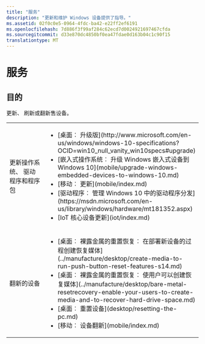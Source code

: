 ```yaml
---
title: "服务"
description: "更新和维护 Windows 设备提供了指导。"
ms.assetid: 02f0c0e5-0964-4fdc-ba42-e22ff2ef6191
ms.openlocfilehash: 7d886f3f99af284c62ecd7d0024921697467cfda
ms.sourcegitcommit: d33e870dc4850bf0ea47fdae0d163b04c1c90f15
translationtype: MT
---
```

# <a name="service"></a>服务

## <a name="purpose"></a>目的

更新、 刷新或翻新售设备。

<table>
<colgroup>
<col width="50%" />
<col width="50%" />
</colgroup>
<tbody>
<tr class="odd">
<td align="left">更新操作系统、 驱动程序和程序包</td>
<td align="left"><ul>
<li>[桌面︰ 升级版](http://www.microsoft.com/en-us/windows/windows-10-specifications?OCID=win10_null_vanity_win10specs#upgrade)</li>
<li>[嵌入式操作系统︰ 升级 Windows 嵌入式设备到 Windows 10](mobile/upgrade-windows-embedded-devices-to-windows-10.md)</li>
<li>[移动︰ 更新](mobile/index.md)</li>
<li>[驱动程序︰ 管理 Windows 10 中的驱动程序分发](https://msdn.microsoft.com/en-us/library/windows/hardware/mt181352.aspx)</li>
<li>[IoT 核心设备更新](iot/index.md)</li>
</ul></td>
</tr>
<tr class="even">
<td align="left">翻新的设备</td>
<td align="left"><ul>
<li>[桌面︰ 裸露金属的重置恢复︰ 在部署新设备的过程创建恢复媒体](../manufacture/desktop/create-media-to-run-push-button-reset-features-s14.md)</li>
<li>[桌面︰ 裸露金属的重置恢复︰ 使用户可以创建恢复媒体](../manufacture/desktop/bare-metal-resetrecovery-enable-your-users-to-create-media-and-to-recover-hard-drive-space.md)</li>
<li>[桌面︰ 重置设备](desktop/resetting-the-pc.md)</li>
<li>[移动︰ 设备翻新](mobile/index.md)</li>
</ul></td>
</tr>
</tbody>
</table>





